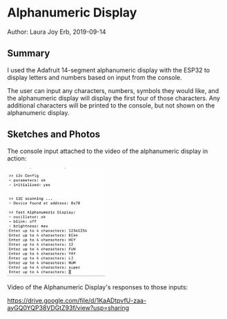 #  Alphanumeric Display

Author: Laura Joy Erb, 2019-09-14

## Summary
I used the Adafruit 14-segment alphanumeric display with the ESP32 to display letters and numbers based on input from the console.

The user can input any characters, numbers, symbols they would like, and the alphanumeric display will display the first four of those characters. Any additional characters will be printed to the console, but not shown on the alphanumeric display.

## Sketches and Photos
The console input attached to the video of the alphanumeric display in action:

<img src="./images/alpha.png" width="45%" />

Video of the Alphanumeric Display's responses to those inputs:

https://drive.google.com/file/d/1KaADtpvfU-zaa-ayGQ0YQP38VDGtZ93f/view?usp=sharing
